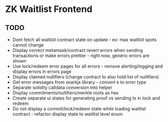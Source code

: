 # ZK Waitlist Frontend

## TODO
- Dont fetch all waitlist contract state on update - ex: max waitlist spots cannot change
- Display correct metamask/contract revert errors when sending transactions or make errors prettier - right now, generic errors are shown
- Use lock/redeem error pages for all errors - remove alerting/logging and display errors in errors page
- Display claimed nullifiers (change contract to also hold list of nullifiers)
- Get error messages from snarkjs library - convert e to error type
- Separate solidity calldata conversion into helper
- Display commitments/nullifiers/merkle roots as hex
- Create separate ui states for generating proof vs sending tx in lock and redeem
- Do not display a commit/lock/redeem state while loading waitlist contract - refactor display state to waitlist level enum